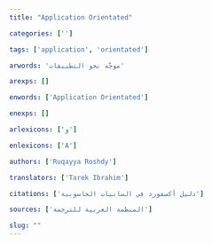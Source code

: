 ```yaml
---
title: "Application Orientated"

categories: ['']

tags: ['application', 'orientated']

arwords: 'موجّه نحو التطبيقات'

arexps: []

enwords: ['Application Orientated']

enexps: []

arlexicons: ['و']

enlexicons: ['A']

authors: ['Ruqayya Roshdy']

translators: ['Tarek Ibrahim']

citations: ['دليل أكسفورد في السانيات الحاسوبية']

sources: ['المنظمة العربية للترجمة']

slug: ""
---
```


